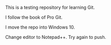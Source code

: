 This is a testing repository for learning Git.

I follow the book of Pro Git.

I move the repo into Windows 10.

Change editor to Notepad++. Try again to push. 
